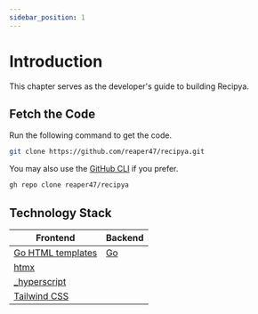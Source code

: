 ```yaml
---
sidebar_position: 1
---
```


# Introduction

This chapter serves as the developer's guide to building Recipya. 

## Fetch the Code

Run the following command to get the code.

```bash
git clone https://github.com/reaper47/recipya.git
```

You may also use the [GitHub CLI](https://cli.github.com/) if you prefer.

```bash
gh repo clone reaper47/recipya
```

## Technology Stack

| Frontend                                           | Backend               |
|----------------------------------------------------|-----------------------|
| [Go HTML templates](https://pkg.go.dev/html/template) | [Go](https://go.dev/) |
| [htmx](https://htmx.org/)                          |                       |
| [_hyperscript](https://hyperscript.org/)           |                       |
| [Tailwind CSS](https://tailwindcss.com/)           |                       |